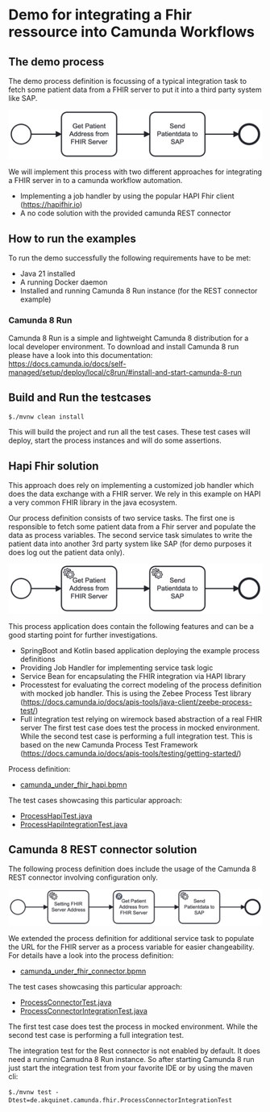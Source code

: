 # Demo for integrating a Fhir ressource into Camunda Workflows

## The demo process
The demo process definition is focussing of a typical integration task to fetch some patient data from a FHIR server to put it into a third party system like SAP.

![camunda_under_fhir.png](src/main/resources/camunda_under_fhir.png)

We will implement this process with two different approaches for integrating a FHIR server in to a camunda workflow automation.

* Implementing a job handler by using the popular HAPI Fhir client (https://hapifhir.io)
* A no code solution with the provided camunda REST connector


## How to run the examples

To run the demo successfully the following requirements have to be met:
* Java 21 installed
* A running Docker daemon
* Installed and running Camunda 8 Run instance (for the REST connector example)

### Camunda 8 Run
Camunda 8 Run is a simple and lightweight Camunda 8 distribution for a local developer environment.
To download and install Camunda 8 run please have a look into this documentation: https://docs.camunda.io/docs/self-managed/setup/deploy/local/c8run/#install-and-start-camunda-8-run

## Build and Run the testcases

    $./mvnw clean install

This will build the project and run all the test cases. These test cases will deploy, start the process instances
and will do some assertions.

## Hapi Fhir solution
This approach does rely on implementing a customized job handler which does the data exchange with a FHIR server.
We rely in this example on HAPI a very common FHIR library in the java ecosystem.

Our process definition consists of two service tasks. The first one is responsible to fetch some patient data from
a Fhir server and populate the data as process variables.
The second service task simulates to write the patient data into another 3rd party system like SAP
(for demo purposes it does log out the patient data only).

![camunda_under_fhir_hapi.png](src/main/resources/camunda_under_fhir_hapi.png)

This process application does contain the following features and can be a good starting point for further investigations.
* SpringBoot and Kotlin based application deploying the example process definitions
* Providing Job Handler for implementing service task logic
* Service Bean for encapsulating the FHIR integration via HAPI library
* Processtest for evaluating the correct modeling of the process definition with mocked job handler. This is using the Zebee Process Test library (https://docs.camunda.io/docs/apis-tools/java-client/zeebe-process-test/)
* Full integration test relying on wiremock based abstraction of a real FHIR server
  The first test case does test the process in mocked environment. While the second test case is performing
  a full integration test. This is based on the new Camunda Process Test Framework (https://docs.camunda.io/docs/apis-tools/testing/getting-started/)

Process definition:
* [camunda_under_fhir_hapi.bpmn](src/main/resources/camunda_under_fhir_hapi.bpmn)

The test cases showcasing this particular approach:
* [ProcessHapiTest.java](src/test/java/de/akquinet/camunda/fhir/ProcessHapiTest.java)
* [ProcessHapiIntegrationTest.java](src/test/java/de/akquinet/camunda/fhir/ProcessHapiIntegrationTest.java)

## Camunda 8 REST connector solution
The following process definition does include the usage of the Camunda 8 REST connector involving configuration only.

![camunda_under_fhir_connector.png](src/main/resources/camunda_under_fhir_connector.png)

We extended the process definition for additional service task to populate the URL for the FHIR server as a process variable for easier changeability.
For details have a look into the process definition:
* [camunda_under_fhir_connector.bpmn](src/main/resources/camunda_under_fhir_connector.bpmn)

The test cases showcasing this particular approach:
* [ProcessConnectorTest.java](src/test/java/de/akquinet/camunda/fhir/ProcessConnectorTest.java)
* [ProcessConnectorIntegrationTest.java](src/test/java/de/akquinet/camunda/fhir/ProcessConnectorIntegrationTest.java)

The first test case does test the process in mocked environment. While the second test case is performing
a full integration test.

The integration test for the Rest connector is not enabled by default. It does need a running Camudna 8 Run instance.
So after starting Camunda 8 run just start the integration test from your favorite IDE or by using the maven cli:

    $./mvnw test -Dtest=de.akquinet.camunda.fhir.ProcessConnectorIntegrationTest


